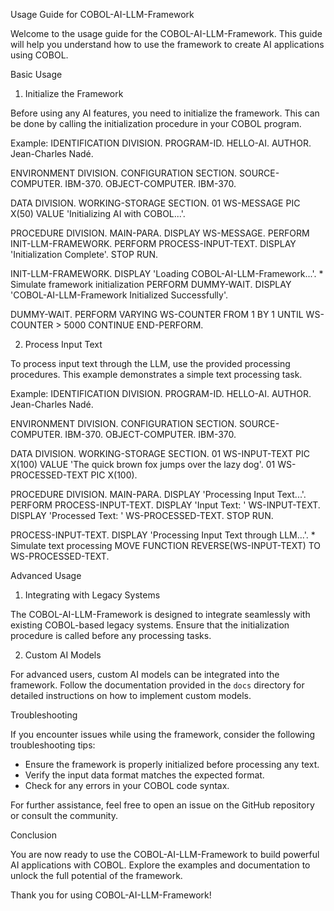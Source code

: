 Usage Guide for COBOL-AI-LLM-Framework

Welcome to the usage guide for the COBOL-AI-LLM-Framework. This guide will help you understand how to use the framework to create AI applications using COBOL.

Basic Usage

1. Initialize the Framework

Before using any AI features, you need to initialize the framework. This can be done by calling the initialization procedure in your COBOL program.

Example:
IDENTIFICATION DIVISION.
PROGRAM-ID. HELLO-AI.
AUTHOR. Jean-Charles Nadé.

ENVIRONMENT DIVISION.
CONFIGURATION SECTION.
SOURCE-COMPUTER. IBM-370.
OBJECT-COMPUTER. IBM-370.

DATA DIVISION.
WORKING-STORAGE SECTION.
01  WS-MESSAGE         PIC X(50) VALUE 'Initializing AI with COBOL...'.

PROCEDURE DIVISION.
MAIN-PARA.
    DISPLAY WS-MESSAGE.
    PERFORM INIT-LLM-FRAMEWORK.
    PERFORM PROCESS-INPUT-TEXT.
    DISPLAY 'Initialization Complete'.
    STOP RUN.

INIT-LLM-FRAMEWORK.
    DISPLAY 'Loading COBOL-AI-LLM-Framework...'.
    * Simulate framework initialization
    PERFORM DUMMY-WAIT.
    DISPLAY 'COBOL-AI-LLM-Framework Initialized Successfully'.

DUMMY-WAIT.
    PERFORM VARYING WS-COUNTER FROM 1 BY 1 UNTIL WS-COUNTER > 5000
        CONTINUE
    END-PERFORM.

2. Process Input Text

To process input text through the LLM, use the provided processing procedures. This example demonstrates a simple text processing task.

Example:
IDENTIFICATION DIVISION.
PROGRAM-ID. HELLO-AI.
AUTHOR. Jean-Charles Nadé.

ENVIRONMENT DIVISION.
CONFIGURATION SECTION.
SOURCE-COMPUTER. IBM-370.
OBJECT-COMPUTER. IBM-370.

DATA DIVISION.
WORKING-STORAGE SECTION.
01  WS-INPUT-TEXT      PIC X(100) VALUE 'The quick brown fox jumps over the lazy dog'.
01  WS-PROCESSED-TEXT  PIC X(100).

PROCEDURE DIVISION.
MAIN-PARA.
    DISPLAY 'Processing Input Text...'.
    PERFORM PROCESS-INPUT-TEXT.
    DISPLAY 'Input Text: ' WS-INPUT-TEXT.
    DISPLAY 'Processed Text: ' WS-PROCESSED-TEXT.
    STOP RUN.

PROCESS-INPUT-TEXT.
    DISPLAY 'Processing Input Text through LLM...'.
    * Simulate text processing
    MOVE FUNCTION REVERSE(WS-INPUT-TEXT) TO WS-PROCESSED-TEXT.

Advanced Usage

1. Integrating with Legacy Systems

The COBOL-AI-LLM-Framework is designed to integrate seamlessly with existing COBOL-based legacy systems. Ensure that the initialization procedure is called before any processing tasks.

2. Custom AI Models

For advanced users, custom AI models can be integrated into the framework. Follow the documentation provided in the `docs` directory for detailed instructions on how to implement custom models.

Troubleshooting

If you encounter issues while using the framework, consider the following troubleshooting tips:

- Ensure the framework is properly initialized before processing any text.
- Verify the input data format matches the expected format.
- Check for any errors in your COBOL code syntax.

For further assistance, feel free to open an issue on the GitHub repository or consult the community.

Conclusion

You are now ready to use the COBOL-AI-LLM-Framework to build powerful AI applications with COBOL. Explore the examples and documentation to unlock the full potential of the framework.

Thank you for using COBOL-AI-LLM-Framework!

